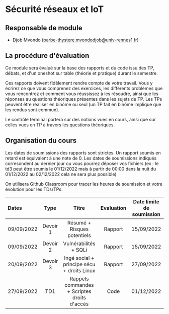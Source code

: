 # Sécurité réseaux et IoT

## Responsable de module

- Djob Mvondo (barbe-thystere.mvondodjob@univ-rennes1.fr)

## La procédure d'évaluation

Ce module sera évalué sur la base des rapports et du code issu des TP, débats, et d'un oneshot sur table (théorie et pratique) durant le semestre.

Ces rapports doivent fidèlement rendre compte de votre travail.
Vous y écrirez ce que vous comprenez des exercices, les différents problèmes que vous rencontrez et comment vous réussissez à les résoudre, ainsi que les réponses au questions théoriques présentes dans les sujets de TP. Les TPs peuvent être réaliser en binôme ou seul (un TP fait en binôme implique que les rendus sont commun).

Le contrôle terminal portera sur des notions vues en cours, ainsi que sur celles vues en TP à travers les questions théoriques.

## Organisation du cours

Les dates de soumissions des rapports sont strictes. Un rapport soumis en retard est équivalent à une note de 0.
Les dates de soumissions indiqués corresondent au dernier jour ou vous pourrez déposer vos fichiers (ex : le td3 peut être soumis le 01/12/2022 mais à partir de 00:00 dans la nuit du 01/12/2022 au 02/12/2022 cela ne sera plus possible)

On utilisera Github Classroom pour tracer les heures de soumission et votre évolution pour les TDs/TPs.

| Dates  | Type | Titre | Evaluation | Date limite de soumission
| :------------   | :---------------: | :---------------:               | :---------------: | :---------------: |
| 09/09/2022      | Devoir 1 | Résumé + Risques potentiels  |  Rapport    |  15/09/2022   |
| 09/09/2022      | Devoir 2 | Vulnérabilités + SQLi  |  Rapport    |  15/09/2022   |
| 20/09/2022      | Devoir 3 | Ingé social + principe sécu + droits Linux | Rapport | 27/09/2022 |
| 27/09/2022      | TD1      | Rappels commandes + Scriptes droits d'accès | Code | 01/12/2022 |

